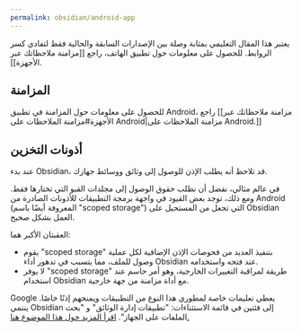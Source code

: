 ```yaml
---
permalink: obsidian/android-app
---
```


يعتبر هذا المقال التعليمي بمثابة وصلة بين الإصدارات السابقة والحالية فقط لتفادي كسر الروابط. للحصول على معلومات حول تطبيق الهاتف، راجع [[مزامنة ملاحظاتك عبر الأجهزة]].

## المزامنة

للحصول على معلومات حول المزامنة في تطبيق Android، راجع [[مزامنة ملاحظاتك عبر الأجهزة#مزامنة الملاحظات على Android|مزامنة الملاحظات على Android.]]

## أذونات التخزين

عند بدء Obsidian، قد تلاحظ أنه يطلب الإذن للوصول إلى وثائق ووسائط جهازك.

في عالم مثالي، نفضل أن نطلب حقوق الوصول إلى مجلدات القبو التي تختارها فقط. ومع ذلك، توجد بعض القيود في واجهة برمجة التطبيقات للأذونات الصادرة من Android (المعروفة أيضًا باسم "scoped storage") التي تجعل من المستحيل على Obsidian العمل بشكل صحيح.

العقبتان الأكبر هما:

- يقوم "scoped storage" بتنفيذ العديد من فحوصات الإذن الإضافية لكل عملية وصول للملف، مما يتسبب في تدهور أداء Obsidian عند فتحه واستخدامه.
- لا يوفر "scoped storage" طريقة لمراقبة التغييرات الخارجية، وهو أمر حاسم عند استخدام Obsidian مع أداة مزامنة من جهة خارجية.

Google يعطي تعليمات خاصة لمطوري هذا النوع من التطبيقات ويمنحهم إذنًا خاصًا. ينتمي Obsidian إلى فئتين في قائمة الاستثناءات: "تطبيقات إدارة الوثائق" و "بحث الملفات على الجهاز". [اقرأ المزيد حول هذا الموضوع هنا.](https://developer.android.com/training/data-storage/manage-all-files)
